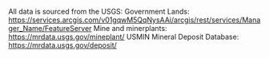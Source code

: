 All data is sourced from the USGS:
    Government Lands:
        https://services.arcgis.com/v01gqwM5QqNysAAi/arcgis/rest/services/Manager_Name/FeatureServer
    Mine and minerplants:
        https://mrdata.usgs.gov/mineplant/
    USMIN Mineral Deposit Database:
        https://mrdata.usgs.gov/deposit/